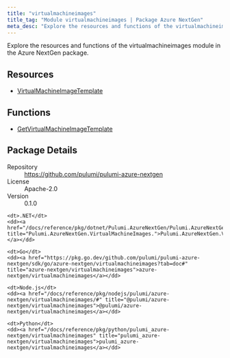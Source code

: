 ```yaml
---
title: "virtualmachineimages"
title_tag: "Module virtualmachineimages | Package Azure NextGen"
meta_desc: "Explore the resources and functions of the virtualmachineimages module in the Azure NextGen package."
---
```


<!-- WARNING: this file was generated by Pulumi Docs Generator. -->
<!-- Do not edit by hand unless you're certain you know what you are doing! -->

Explore the resources and functions of the virtualmachineimages module in the Azure NextGen package.

<h2 id="resources">Resources</h2>
<ul class="api">
    <li><a href="virtualmachineimagetemplate" title="VirtualMachineImageTemplate"><span class="symbol resource"></span>VirtualMachineImageTemplate</a></li>
</ul>

<h2 id="functions">Functions</h2>
<ul class="api">
    <li><a href="getvirtualmachineimagetemplate" title="GetVirtualMachineImageTemplate"><span class="symbol function"></span>GetVirtualMachineImageTemplate</a></li>
</ul>

<h2 id="package-details">Package Details</h2>
<dl class="package-details">
	<dt>Repository</dt>
	<dd><a href="https://github.com/pulumi/pulumi-azure-nextgen">https://github.com/pulumi/pulumi-azure-nextgen</a></dd>
	<dt>License</dt>
	<dd>Apache-2.0</dd>
	<dt>Version</dt>
	<dd>0.1.0</dd>
</dl>



<dl class="tabular">

    <dt>.NET</dt>
    <dd><a href="/docs/reference/pkg/dotnet/Pulumi.AzureNextGen/Pulumi.AzureNextGen.VirtualMachineImages..html" title="Pulumi.AzureNextGen.VirtualMachineImages.">Pulumi.AzureNextGen.VirtualMachineImages.</a></dd>

    <dt>Go</dt>
    <dd><a href="https://pkg.go.dev/github.com/pulumi/pulumi-azure-nextgen/sdk/go/azure-nextgen/virtualmachineimages?tab=doc#" title="azure-nextgen/virtualmachineimages">azure-nextgen/virtualmachineimages</a></dd>

    <dt>Node.js</dt>
    <dd><a href="/docs/reference/pkg/nodejs/pulumi/azure-nextgen/virtualmachineimages/#" title="@pulumi/azure-nextgen/virtualmachineimages">@pulumi/azure-nextgen/virtualmachineimages</a></dd>

    <dt>Python</dt>
    <dd><a href="/docs/reference/pkg/python/pulumi_azure-nextgen/virtualmachineimages" title="pulumi_azure-nextgen/virtualmachineimages">pulumi_azure-nextgen/virtualmachineimages</a></dd>

</dl>

